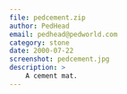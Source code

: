 ```yaml
---
file: pedcement.zip
author: PedHead
email: pedhead@pedworld.com
category: stone
date: 2000-07-22
screenshot: pedcement.jpg
description: >
    A cement mat.
---
```

